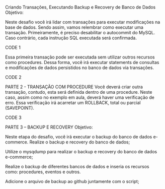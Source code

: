 Criando Transações, Executando Backup e Recovery de Banco de Dados
Objetivo:

Neste desafio você irá lidar com transações para executar modificações na base de dados. Sendo assim, vamos relembrar como executar uma transação. Primeiramente, é preciso desabilitar o autocommit do MySQL. Caso contrário, cada instrução SQL executada será confirmada.

CODE 1

Essa primeira transação pode ser executada sem utilizar outros recursos como procedures. Dessa forma, você irá executar statements de consultas e modificações de dados persistidos no banco de dados via transações.

CODE 2

PARTE 2 - TRANSAÇÃO COM PROCEDURE
Você deverá criar outra transação, contudo, esta será definida dentro de uma procedure. Neste caso, assim como no exemplo em aula, deverá haver uma verificação de erro. Essa verificação irá acarretar um ROLLBACK, total ou parcial (SAVEPOINT).

CODE 3

PARTE 3 – BACKUP E RECOVERY
Objetivo:

Neste etapa do desafio, você irá executar o backup do banco de dados e-commerce. Realize o backup e recovery do banco de dados;

Utilize o mysqdump para realizar o backup e recovery do banco de dados e-commerce;

Realize o backup de diferentes bancos de dados e inseria os recursos como: procedures, eventos e outros.

Adicione o arquivo de backup ao github juntamente com o script;
